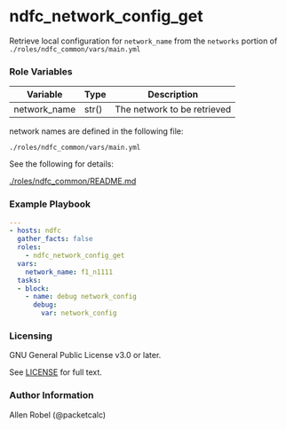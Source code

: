 # ndfc_network_config_get

Retrieve local configuration for ``network_name`` from the ``networks`` portion of ``./roles/ndfc_common/vars/main.yml``

### Role Variables

Variable        | Type  | Description
----------------|-------|----------------------------------------
network_name    | str() | The network to be retrieved

network names are defined in the following file:

``./roles/ndfc_common/vars/main.yml``

See the following for details:

[./roles/ndfc_common/README.md](https://github.com/allenrobel/ndfc-roles/tree/master/roles/ndfc_common/README.md)

### Example Playbook

```yaml
---
- hosts: ndfc
  gather_facts: false
  roles:
    - ndfc_network_config_get
  vars:
    network_name: f1_n1111
  tasks:
  - block:
    - name: debug network_config
      debug:
        var: network_config
```

### Licensing

GNU General Public License v3.0 or later.

See [LICENSE](https://www.gnu.org/licenses/gpl-3.0.txt) for full text.

### Author Information

Allen Robel (@packetcalc)
